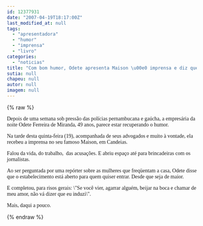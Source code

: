 ```yaml
---
id: 12377931
date: "2007-04-19T18:17:00Z"
last_modified_at: null
tags:
  - "apresentadora"
  - "humor"
  - "imprensa"
  - "livro"
categories:
  - "noticias"
title: "Com bom humor, Odete apresenta Maison \u00e0 imprensa e diz que vai mesmo escrever um livro"
sutia: null
chapeu: null
autor: null
imagem: null
---
```

{% raw %}
<p><P><FONT face=Verdana>Depois de uma semana sob pressão das polícias </FONT><FONT face=Verdana>pernambucana e gaúcha, a empresária da noite </FONT><FONT face=Verdana>Odete Ferreira de Miranda, 49 anos, parece estar </FONT><FONT face=Verdana>recuperando o humor.</FONT></P></p>
<p><P><FONT face=Verdana>Na tarde desta quinta-feira (19), acompanhada de </FONT><FONT face=Verdana>seus advogados e muito à vontade, ela recebeu a </FONT><FONT face=Verdana>imprensa no seu famoso Maison, em Candeias. </FONT></P></p>
<p><P><FONT face=Verdana>Falou da vida, do trabalho,&nbsp; das acusações. E </FONT><FONT face=Verdana>abriu espaço até para brincadeiras com os </FONT><FONT face=Verdana>jornalistas.</FONT></P></p>
<p><P><FONT face=Verdana>Ao ser perguntada por uma repórter sobre as </FONT><FONT face=Verdana>mulheres que freqüentam a casa, Odete disse que </FONT><FONT face=Verdana>o estabelecimento está aberto para quem quiser </FONT><FONT face=Verdana>entrar. Desde que seja de maior. </FONT></P></p>
<p><P><FONT face=Verdana>E completou, para risos gerais: \"Se você vier, </FONT><FONT face=Verdana>agarrar alguém, beijar na boca e chamar de meu </FONT><FONT face=Verdana>amor, não vá dizer que eu induzi\".</FONT></P></p>
<p><P><FONT face=Verdana>Mais, daqui a pouco.</FONT></P> </p>
{% endraw %}